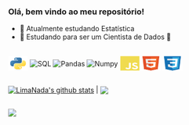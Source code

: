 ### Olá, bem vindo ao meu repositório!

<!-- - 🔭 I’m currently working on ... -->
- 🌱 Atualmente estudando Estatística
- 🎲 Estudando para ser um Cientista de Dados 🎲

<div style="display: inline_block"><br>
  <img align="center" alt="Python" height="30" width="40" src="https://raw.githubusercontent.com/devicons/devicon/master/icons/python/python-original.svg">
  <img align="center" alt="SQL" height="30" width="40" src="https://cdn.jsdelivr.net/gh/devicons/devicon/icons/microsoftsqlserver/microsoftsqlserver-plain.svg">
  <img align="center" alt="Pandas" height="30" width="40" src="https://cdn.jsdelivr.net/gh/devicons/devicon/icons/pandas/pandas-original-wordmark.svg">
  <img align="center" alt="Numpy" height="30" width="40" src="https://cdn.jsdelivr.net/gh/devicons/devicon/icons/numpy/numpy-original-wordmark.svg">
  <img align="center" alt="JavaScript" height="30" width="40" src="https://raw.githubusercontent.com/devicons/devicon/master/icons/javascript/javascript-plain.svg">
  <img align="center" alt="HTML" height="30" width="40" src="https://raw.githubusercontent.com/devicons/devicon/master/icons/html5/html5-original.svg">
  <img align="center" alt="CSS" height="30" width="40" src="https://raw.githubusercontent.com/devicons/devicon/master/icons/css3/css3-original.svg">


##

<a href="https://github.com/LimaNada/github-readme-stats"><img align="center" src="https://github-readme-stats.vercel.app/api?username=LimaNada&show_icons=true&include_all_commits=true&theme=dracula&hide_border=true" alt="LimaNada's github stats" /></a> | <a href="https://github.com/LimaNada/github-readme-stats"><img align="center" src="https://github-readme-stats.vercel.app/api/top-langs/?username=LimaNada&layout=compact&theme=dracula&hide_border=true" /></a>
##

<div> 
  <a href="https://www.linkedin.com/in/gabri-el/" target="_blank"><img src="https://img.shields.io/badge/-LinkedIn-%230077B5?style=for-the-badge&logo=linkedin&logoColor=white" target="_blank"></a> 
</div>

